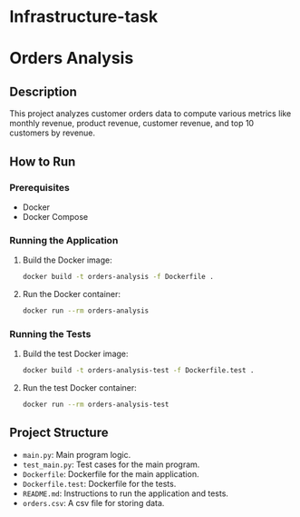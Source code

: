 # Infrastructure-task
# Orders Analysis

## Description

This project analyzes customer orders data to compute various metrics like monthly revenue, product revenue, customer revenue, and top 10 customers by revenue.

## How to Run

### Prerequisites

- Docker
- Docker Compose

### Running the Application

1. Build the Docker image:
    ```sh
    docker build -t orders-analysis -f Dockerfile .
    ```

2. Run the Docker container:
    ```sh
    docker run --rm orders-analysis
    ```

### Running the Tests

1. Build the test Docker image:
    ```sh
    docker build -t orders-analysis-test -f Dockerfile.test .
    ```

2. Run the test Docker container:
    ```sh
    docker run --rm orders-analysis-test
    ```

## Project Structure

- `main.py`: Main program logic.
- `test_main.py`: Test cases for the main program.
- `Dockerfile`: Dockerfile for the main application.
- `Dockerfile.test`: Dockerfile for the tests.
- `README.md`: Instructions to run the application and tests.
- `orders.csv`: A csv file for storing data.
